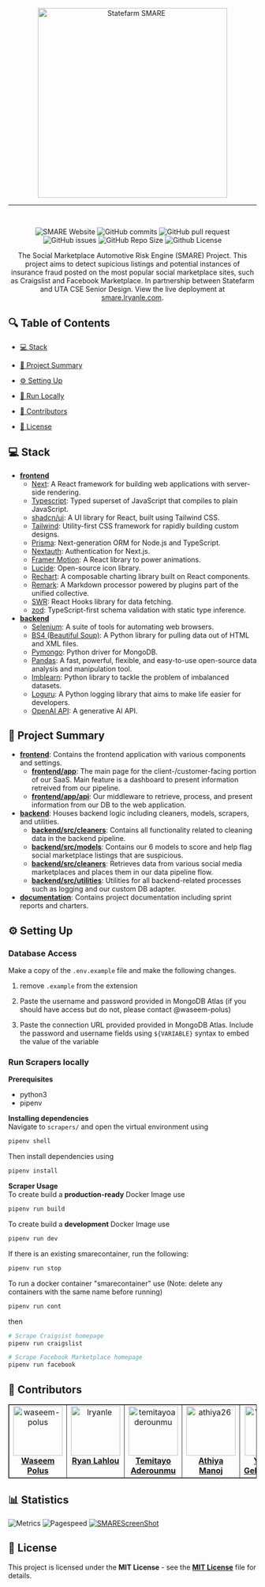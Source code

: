 ﻿<p align="center">
    <img src="./frontend/public/logos/smare.png" alt="Statefarm SMARE" style="width:384px;"/>
</p>
<hr><br>

<p align="center">
    <img src="https://img.shields.io/website?url=https%3A%2F%2Fsmare.lryanle.com&up_message=Online&up_color=%2357F287&down_message=Offline&down_color=E74C3C&style=for-the-badge&logo=https%3A%2F%2Fsmare.lryanle.com%2F_next%2Fimage%3Furl%3D%252Flogos%252Fsmare.png%26w%3D384%26q%3D75&logoColor=%23e1261c&label=smare.lryanle.com&color=2ecc71&link=https%3A%2F%2Fsmare.lryanle.com" alt="SMARE Website" />
    <img src="https://img.shields.io/github/commit-activity/t/lryanle/SMARE?style=for-the-badge" alt="GitHub commits" />
    <img src="https://img.shields.io/github/issues-pr/lryanle/SMARE?style=for-the-badge" alt="GitHub pull request" />
    <img src="https://img.shields.io/github/issues/lryanle/SMARE?style=for-the-badge" alt="GitHub issues" />
    <img src="https://img.shields.io/github/repo-size/lryanle/SMARE?style=for-the-badge" alt="GitHub Repo Size" />
    <img src="https://img.shields.io/github/license/lryanle/SMARE?style=for-the-badge" alt="Github License" />
</p>

<p align="center">The Social Marketplace Automotive Risk Engine (SMARE) Project. This project aims to detect supicious listings and potential instances of insurance fraud posted on the most popular social marketplace sites, such as Craigslist and Facebook Marketplace. In partnership between Statefarm and UTA CSE Senior Design. View the live deployment at <a href="https://smare.lryanle.com" target="_blank">smare.lryanle.com</a>.</p>

## 🔍 Table of Contents

* [💻 Stack](#stack)

* [📝 Project Summary](#project-summary)

* [⚙️ Setting Up](#setting-up)

* [🚀 Run Locally](#run-locally)

* [🙌 Contributors](#contributors)

* [📄 License](#license)

## 💻 Stack

- [**frontend**](frontend)
  - [Next](https://nextjs.org/): A React framework for building web applications with server-side rendering.
  - [Typescript](https://www.typescriptlang.org/): Typed superset of JavaScript that compiles to plain JavaScript.
  - [shadcn/ui](https://github.com/shadcn/ui): A UI library for React, built using Tailwind CSS.
  - [Tailwind](https://tailwindcss.com/): Utility-first CSS framework for rapidly building custom designs.
  - [Prisma](https://www.prisma.io/): Next-generation ORM for Node.js and TypeScript.
  - [Nextauth](https://next-auth.js.org/): Authentication for Next.js.
  - [Framer Motion](https://www.framer.com/motion/): A React library to power animations.
  - [Lucide](https://lucide.dev/): Open-source icon library.
  - [Rechart](https://recharts.org/en-US/): A composable charting library built on React components.
  - [Remark](https://remark.js.org/): A Markdown processor powered by plugins part of the unified collective.
  - [SWR](https://swr.vercel.app/): React Hooks library for data fetching.
  - [zod](https://github.com/colinhacks/zod): TypeScript-first schema validation with static type inference.
- [**backend**](backend)
  - [Selenium](https://www.selenium.dev/): A suite of tools for automating web browsers.
  - [BS4 (Beautiful Soup)](https://www.crummy.com/software/BeautifulSoup/): A Python library for pulling data out of HTML and XML files.
  - [Pymongo](https://pymongo.readthedocs.io/en/stable/): Python driver for MongoDB.
  - [Pandas](https://pandas.pydata.org/): A fast, powerful, flexible, and easy-to-use open-source data analysis and manipulation tool.
  - [Imblearn](https://imbalanced-learn.org/stable/): Python library to tackle the problem of imbalanced datasets.
  - [Loguru](https://github.com/Delgan/loguru): A Python logging library that aims to make life easier for developers.
  - [OpenAI API](https://openai.com/): A generative AI API.

## 📝 Project Summary

- [**frontend**](frontend): Contains the frontend application with various components and settings.
  - [**frontend/app**](app): The main page for the client-/customer-facing portion of our SaaS. Main feature is a dashboard to present information retreived from our pipeline.
  - [**frontend/app/api**](api): Our middleware to retrieve, process, and present information from our DB to the web application.
- [**backend**](backend): Houses backend logic including cleaners, models, scrapers, and utilities.
  - [**backend/src/cleaners**](cleaners): Contains all functionality related to cleaning data in the backend pipeline.
  - [**backend/src/models**](models): Contains our 6 models to score and help flag social marketplace listings that are suspicious.
  - [**backend/src/cleaners**](scrapes): Retrieves data from various social media marketplaces and places them in our data pipeline flow.
  - [**backend/src/utilities**](utilities): Utilities for all backend-related processes such as logging and our custom DB adapter.
- [**documentation**](documentation): Contains project documentation including sprint reports and charters.

## ⚙️ Setting Up

### Database Access

Make a copy of the ``.env.example`` file and make the following changes.

1. remove ``.example`` from the extension

2. Paste the username and password provided in MongoDB Atlas (if you should have access but do not, please contact @waseem-polus)
  
3. Paste the connection URL provided provided in MongoDB Atlas. Include the password and username fields using ``${VARIABLE}`` syntax to embed the value of the variable

### Run Scrapers locally
**Prerequisites**
- python3
- pipenv

**Installing dependencies**  
Navigate to ``scrapers/`` and open the virtual environment using
```bash
pipenv shell
```
Then install dependencies using
```bash
pipenv install
```

**Scraper Usage**  
To create build a **production-ready** Docker Image use
```bash
pipenv run build
```
To create build a **development** Docker Image use
```bash
pipenv run dev
```

If there is an existing smarecontainer, run the following:
```bash
pipenv run stop
```

To run a docker container "smarecontainer" use (Note: delete any containers with the same name before running)
```bash
pipenv run cont
```
then
```bash
# Scrape Craigsist homepage
pipenv run craigslist

# Scrape Facebook Marketplace homepage
pipenv run facebook
```

## 🙌 Contributors

<table style="border:1px solid #404040;text-align:center;width:100%">
<tr><td style="width:14.29%;border:1px solid #404040;" width="130px" valign="top" align="center">
        <a href="https://github.com/waseem-polus" spellcheck="false" align="center">
          <img src="https://avatars.githubusercontent.com/u/69316929?v=4?s=100" width="100px;" alt="waseem-polus"/>
          <br />
          <b>Waseem Polus</b>
        </a>
      </td><td style="width:14.29%;border:1px solid #404040;" width="130px" valign="top" align="center">
        <a href="https://github.com/lryanle" spellcheck="false" align="center">
          <img src="https://avatars.githubusercontent.com/u/31494954?v=4?s=100" width="100px;" alt="lryanle"/>
          <br />
          <b>Ryan Lahlou</b>
        </a>
      </td><td style="width:14.29%;border:1px solid #404040;" width="130px" valign="top" align="center">
        <a href="https://github.com/temitayoaderounmu" spellcheck="false" align="center">
          <img src="https://avatars.githubusercontent.com/u/91757922?v=4?s=100" width="100px;" alt="temitayoaderounmu"/>
          <br />
          <b>Temitayo Aderounmu</b>
        </a>
      </td><td style="width:14.29%;border:1px solid #404040;" width="130px" valign="top" align="center">
        <a href="https://github.com/athiya26" spellcheck="false" align="center">
          <img src="https://avatars.githubusercontent.com/u/123428427?v=4?s=100" width="100px;" alt="athiya26"/>
          <br />
          <b>Athiya Manoj</b>
        </a>
      </td><td style="width:14.29%;border:1px solid #404040;" width="130px" valign="top" align="center">
        <a href="https://github.com/Yeabgezz" spellcheck="false" align="center">
          <img src="https://avatars.githubusercontent.com/u/90985279?v=4?s=100" width="100px;" alt="Yeabgezz"/>
          <br />
          <b>Yeabsra Gebremeskel</b>
        </a>
      </td></tr></table>


## 📊 Statistics

![Metrics](/github-metrics.svg)
![Pagespeed](/metrics.plugin.pagespeed.svg)
[![SMAREScreenShot](/metrics.plugin.screenshot.svg)](https://smare.lryanle.com/)

## 📄 License

This project is licensed under the **MIT License** - see the [**MIT License**](https://github.com/lryanle/SMARE/blob/main/LICENSE) file for details.
